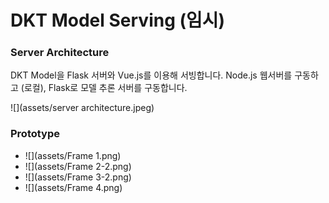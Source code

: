 # DKT Model Serving (임시)
### Server Architecture
DKT Model을 Flask 서버와 Vue.js를 이용해 서빙합니다. Node.js 웹서버를 구동하고 (로컬), Flask로 모델 추론 서버를 구동합니다.


![](assets/server architecture.jpeg)


### Prototype
- ![](assets/Frame 1.png)
- ![](assets/Frame 2-2.png)
- ![](assets/Frame 3-2.png)
- ![](assets/Frame 4.png)